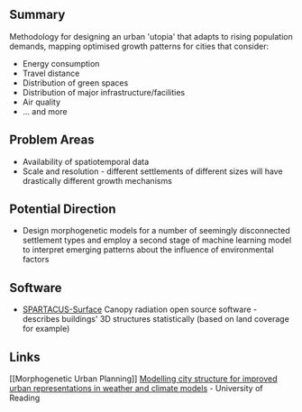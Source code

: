 ## Summary
Methodology for designing an urban 'utopia' that adapts to rising population demands, mapping optimised growth patterns for cities that consider:

- Energy consumption
- Travel distance
- Distribution of green spaces
- Distribution of major infrastructure/facilities
- Air quality
- ... and more

## Problem Areas

- Availability of spatiotemporal data
- Scale and resolution - different settlements of different sizes will have drastically different growth mechanisms

## Potential Direction

- Design morphogenetic models for a number of seemingly disconnected settlement types and employ a second stage of machine learning model to interpret emerging patterns about the influence of environmental factors

## Software

- [SPARTACUS-Surface](https://github.com/ecmwf/spartacus-surface/blob/master/README.md) Canopy radiation open source software - describes buildings' 3D structures statistically (based on land coverage for example)
## Links

[[Morphogenetic Urban Planning]]
[Modelling city structure for improved urban representations in weather and climate models](https://research.reading.ac.uk/research-blog/2023/11/13/modelling-city-structure-for-improved-urban-representations-in-weather-and-climate-models/) - University of Reading 


